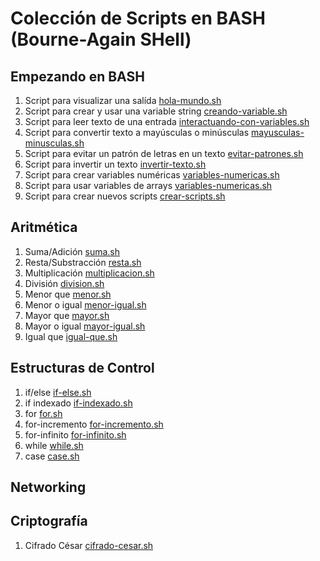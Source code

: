 # Colección de Scripts en BASH (Bourne-Again SHell)
## Empezando en BASH

1. Script para visualizar una salída [hola-mundo.sh](https://github.com/RonyRecalde/Bash-Scripts/blob/main/Scripts%20para%20Iniciantes/hola-mundo.sh)
2. Script para crear y usar una variable string [creando-variable.sh](https://github.com/RonyRecalde/Bash-Scripts/blob/main/Scripts%20para%20Iniciantes/creando-variable.sh)
3. Script para leer texto de una entrada [interactuando-con-variables.sh](https://github.com/RonyRecalde/Bash-Scripts/blob/main/Scripts%20para%20Iniciantes/interactuando-con-variables.sh)
4. Script para convertir texto a mayúsculas o minúsculas [mayusculas-minusculas.sh](https://github.com/RonyRecalde/Bash-Scripts-Spanish/blob/main/Scripts%20para%20Iniciantes/mayusculas-minusculas.sh)
5. Script para evitar un patrón de letras en un texto [evitar-patrones.sh](https://github.com/RonyRecalde/Bash-Scripts-Spanish/blob/main/Scripts%20para%20Iniciantes/evitar-patrones)
6. Script para invertir un texto [invertir-texto.sh](https://github.com/RonyRecalde/Bash-Scripts-Spanish/blob/main/Scripts%20para%20Iniciantes/invertir-texto.sh)
7. Script para crear variables numéricas [variables-numericas.sh](https://github.com/RonyRecalde/Bash-Scripts/blob/main/Scripts%20para%20Iniciantes/variables-numericas.sh)
8. Script para usar variables de arrays [variables-numericas.sh](https://github.com/RonyRecalde/Bash-Scripts-Spanish/blob/main/Scripts%20para%20Iniciantes/variables-arrays.sh)
9. Script para crear nuevos scripts [crear-scripts.sh](https://github.com/RonyRecalde/Bash-Scripts-Spanish/blob/main/Scripts%20para%20Iniciantes/crear-scripts.sh)

## Aritmética
1. Suma/Adición [suma.sh](https://github.com/RonyRecalde/Bash-Scripts-Spanish/blob/main/Aritm%C3%A9tica/suma.sh)
2. Resta/Substracción [resta.sh](https://github.com/RonyRecalde/Bash-Scripts-Spanish/blob/main/Aritm%C3%A9tica/resta.sh)
3. Multiplicación [multiplicacion.sh](https://github.com/RonyRecalde/Bash-Scripts-Spanish/blob/main/Aritm%C3%A9tica/multiplicacion.sh)
4. División [division.sh](https://github.com/RonyRecalde/Bash-Scripts-Spanish/blob/main/Aritm%C3%A9tica/division.sh)
5. Menor que [menor.sh](https://github.com/RonyRecalde/Bash-Scripts-Spanish/blob/main/Aritm%C3%A9tica/menor.sh)
6. Menor o igual [menor-igual.sh](https://github.com/RonyRecalde/Bash-Scripts-Spanish/blob/main/Aritm%C3%A9tica/menor-igual.sh)
7. Mayor que [mayor.sh](https://github.com/RonyRecalde/Bash-Scripts-Spanish/blob/main/Aritm%C3%A9tica/mayor.sh)
8. Mayor o igual [mayor-igual.sh](https://github.com/RonyRecalde/Bash-Scripts-Spanish/blob/main/Aritm%C3%A9tica/mayor-igual.sh)
9. Igual que [igual-que.sh](https://github.com/RonyRecalde/Bash-Scripts-Spanish/blob/main/Aritm%C3%A9tica/igual-que.sh)

## Estructuras de Control
1. if/else [if-else.sh](https://github.com/RonyRecalde/Bash-Scripts-Spanish/blob/main/Estructuras%20de%20Control/if-else.sh)
2. if indexado [if-indexado.sh](https://github.com/RonyRecalde/Bash-Scripts-Spanish/blob/main/Estructuras%20de%20Control/if-indexado.sh)
3. for [for.sh](https://github.com/RonyRecalde/Bash-Scripts-Spanish/blob/main/Estructuras%20de%20Control/for.sh)
4. for-incremento [for-incremento.sh](https://github.com/RonyRecalde/Bash-Scripts-Spanish/blob/main/Estructuras%20de%20Control/for-incremento.sh)
5. for-infinito [for-infinito.sh](https://github.com/RonyRecalde/Bash-Scripts-Spanish/blob/main/Estructuras%20de%20Control/for-infinito.sh)
6. while [while.sh](https://github.com/RonyRecalde/Bash-Scripts-Spanish/blob/main/Estructuras%20de%20Control/while.sh)
7. case [case.sh](https://github.com/RonyRecalde/Bash-Scripts-Spanish/blob/main/Estructuras%20de%20Control/case.sh)

## Networking

## Criptografía
1. Cifrado César [cifrado-cesar.sh](https://github.com/RonyRecalde/Bash-Scripts-Spanish/blob/main/Criptograf%C3%ADa/cifrado-cesar.sh)

